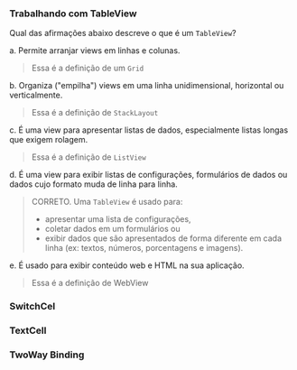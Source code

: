 ﻿### Trabalhando com TableView ###

Qual das afirmações abaixo descreve o que é um `TableView`?

a. Permite arranjar views em linhas e colunas.
> Essa é a definição de um `Grid`

b. Organiza ("empilha") views em uma linha unidimensional, horizontal ou verticalmente.
> Essa é a definição de `StackLayout`

c. É uma view para apresentar listas de dados, especialmente listas longas que exigem rolagem.
> Essa é a definição de `ListView`

d. É uma view para exibir listas de configurações, formulários de dados ou dados cujo formato muda de linha para linha.

> CORRETO. Uma `TableView` é usado para:
>
> * apresentar uma lista de configurações,
> * coletar dados em um formulários ou
> * exibir dados que são apresentados de forma diferente em cada linha (ex: textos, números, porcentagens e imagens).

e. É usado para exibir conteúdo web e HTML na sua aplicação.
> Essa é a definição de WebView

### SwitchCel ###
### TextCell ###
### TwoWay Binding ###





